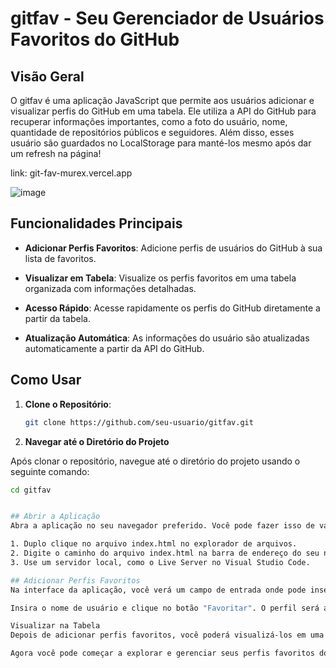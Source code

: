 # gitfav - Seu Gerenciador de Usuários Favoritos do GitHub

## Visão Geral

O gitfav é uma aplicação JavaScript que permite aos usuários adicionar e visualizar perfis do GitHub em uma tabela.
Ele utiliza a API do GitHub para recuperar informações importantes, como a foto do usuário, nome, quantidade de repositórios públicos e seguidores.
Além disso, esses usuário são guardados no LocalStorage para manté-los mesmo após dar um refresh na página!

link: git-fav-murex.vercel.app

![image](https://github.com/leonardo-valentin/git-fav/assets/71048056/6b2011df-a0f2-4bb4-81ea-200b2e018551)


## Funcionalidades Principais

- **Adicionar Perfis Favoritos**: Adicione perfis de usuários do GitHub à sua lista de favoritos.

- **Visualizar em Tabela**: Visualize os perfis favoritos em uma tabela organizada com informações detalhadas.

- **Acesso Rápido**: Acesse rapidamente os perfis do GitHub diretamente a partir da tabela.

- **Atualização Automática**: As informações do usuário são atualizadas automaticamente a partir da API do GitHub.

## Como Usar

1. **Clone o Repositório**:

   ```bash
   git clone https://github.com/seu-usuario/gitfav.git

2. **Navegar até o Diretório do Projeto**

Após clonar o repositório, navegue até o diretório do projeto usando o seguinte comando:

```bash
cd gitfav


## Abrir a Aplicação
Abra a aplicação no seu navegador preferido. Você pode fazer isso de várias maneiras, por exemplo:

1. Duplo clique no arquivo index.html no explorador de arquivos.
2. Digite o caminho do arquivo index.html na barra de endereço do seu navegador.
3. Use um servidor local, como o Live Server no Visual Studio Code.

## Adicionar Perfis Favoritos
Na interface da aplicação, você verá um campo de entrada onde pode inserir o nome de usuário do GitHub que deseja adicionar.

Insira o nome de usuário e clique no botão "Favoritar". O perfil será adicionado à lista de favoritos.

Visualizar na Tabela
Depois de adicionar perfis favoritos, você poderá visualizá-los em uma tabela que mostra informações detalhadas, como a foto do usuário, nome, quantidade de repositórios públicos e seguidores.

Agora você pode começar a explorar e gerenciar seus perfis favoritos do GitHub usando o gitfav!
